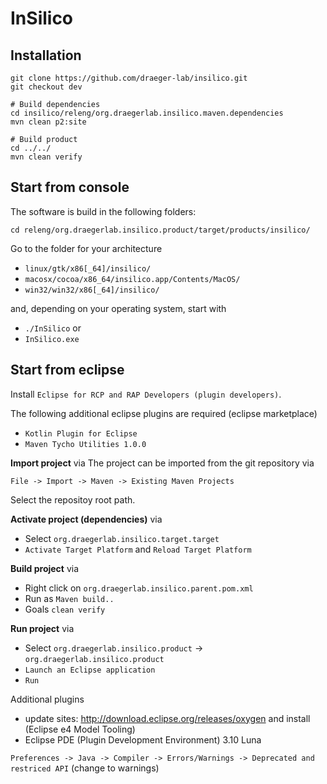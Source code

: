 # InSilico


## Installation
```
git clone https://github.com/draeger-lab/insilico.git
git checkout dev

# Build dependencies
cd insilico/releng/org.draegerlab.insilico.maven.dependencies
mvn clean p2:site

# Build product
cd ../../
mvn clean verify
```

## Start from console
The software is build in the following folders:
```
cd releng/org.draegerlab.insilico.product/target/products/insilico/

```
Go to the folder for your architecture
* `linux/gtk/x86[_64]/insilico/`
* `macosx/cocoa/x86_64/insilico.app/Contents/MacOS/`
* `win32/win32/x86[_64]/insilico/`

and, depending on your operating system, start with
* `./InSilico` or
* `InSilico.exe`

## Start from eclipse
Install `Eclipse for RCP and RAP Developers (plugin developers)`.

The following additional eclipse plugins are required (eclipse marketplace)
* `Kotlin Plugin for Eclipse`
* `Maven Tycho Utilities 1.0.0`

**Import project** via
The project can be imported from the git repository via
```
File -> Import -> Maven -> Existing Maven Projects
```
Select the repositoy root path.

**Activate project (dependencies)** via  
* Select `org.draegerlab.insilico.target.target`
* `Activate Target Platform` and `Reload Target Platform`

**Build project** via  
* Right click on `org.draegerlab.insilico.parent.pom.xml`
* Run as `Maven build..`
* Goals `clean verify`

**Run project** via  
* Select `org.draegerlab.insilico.product` -> `org.draegerlab.insilico.product`
* `Launch an Eclipse application`
* `Run`


Additional plugins
* update sites: http://download.eclipse.org/releases/oxygen and install (Eclipse e4 Model Tooling)
* Eclipse PDE (Plugin Development Environment) 3.10 Luna

`Preferences -> Java -> Compiler -> Errors/Warnings -> Deprecated and restriced API` (change to warnings)


